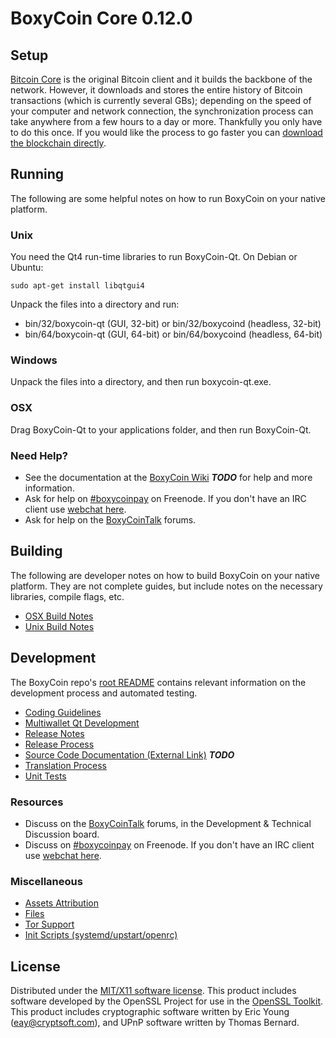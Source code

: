 BoxyCoin Core 0.12.0
=====================

Setup
---------------------
[Bitcoin Core](http://bitcoin.org/en/download) is the original Bitcoin client and it builds the backbone of the network. However, it downloads and stores the entire history of Bitcoin transactions (which is currently several GBs); depending on the speed of your computer and network connection, the synchronization process can take anywhere from a few hours to a day or more. Thankfully you only have to do this once. If you would like the process to go faster you can [download the blockchain directly](bootstrap.md).

Running
---------------------
The following are some helpful notes on how to run BoxyCoin on your native platform.

### Unix

You need the Qt4 run-time libraries to run BoxyCoin-Qt. On Debian or Ubuntu:

	sudo apt-get install libqtgui4

Unpack the files into a directory and run:

- bin/32/boxycoin-qt (GUI, 32-bit) or bin/32/boxycoind (headless, 32-bit)
- bin/64/boxycoin-qt (GUI, 64-bit) or bin/64/boxycoind (headless, 64-bit)



### Windows

Unpack the files into a directory, and then run boxycoin-qt.exe.

### OSX

Drag BoxyCoin-Qt to your applications folder, and then run BoxyCoin-Qt.

### Need Help?

* See the documentation at the [BoxyCoin Wiki](https://en.bitcoin.it/wiki/Main_Page) ***TODO***
for help and more information.
* Ask for help on [#boxycoinpay](http://webchat.freenode.net?channels=boxycoinpay) on Freenode. If you don't have an IRC client use [webchat here](http://webchat.freenode.net?channels=boxycoinpay).
* Ask for help on the [BoxyCoinTalk](https://boxycointalk.org/) forums.

Building
---------------------
The following are developer notes on how to build BoxyCoin on your native platform. They are not complete guides, but include notes on the necessary libraries, compile flags, etc.

- [OSX Build Notes](build-osx.md)
- [Unix Build Notes](build-unix.md)

Development
---------------------
The BoxyCoin repo's [root README](https://github.com/boxycoin/boxycoin/blob/master/README.md) contains relevant information on the development process and automated testing.

- [Coding Guidelines](coding.md)
- [Multiwallet Qt Development](multiwallet-qt.md)
- [Release Notes](release-notes.md)
- [Release Process](release-process.md)
- [Source Code Documentation (External Link)](https://dev.visucore.com/bitcoin/doxygen/) ***TODO***
- [Translation Process](translation_process.md)
- [Unit Tests](unit-tests.md)

### Resources
* Discuss on the [BoxyCoinTalk](https://boxycointalk.org/) forums, in the Development & Technical Discussion board.
* Discuss on [#boxycoinpay](http://webchat.freenode.net/?channels=boxycoinpay) on Freenode. If you don't have an IRC client use [webchat here](http://webchat.freenode.net/?channels=boxycoinpay).

### Miscellaneous
- [Assets Attribution](assets-attribution.md)
- [Files](files.md)
- [Tor Support](tor.md)
- [Init Scripts (systemd/upstart/openrc)](init.md)

License
---------------------
Distributed under the [MIT/X11 software license](http://www.opensource.org/licenses/mit-license.php).
This product includes software developed by the OpenSSL Project for use in the [OpenSSL Toolkit](https://www.openssl.org/). This product includes
cryptographic software written by Eric Young ([eay@cryptsoft.com](mailto:eay@cryptsoft.com)), and UPnP software written by Thomas Bernard.
